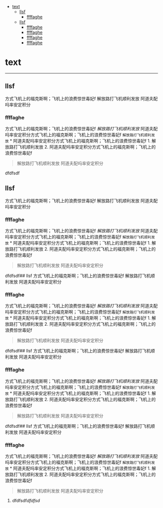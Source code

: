 
<ul class="toc">
<li>
<a href="#toc_0">text</a>
<ul>
<li>
<a href="#toc_1">llsf</a>
<ul>
<li>
<a href="#toc_2">ffffaghe</a>
</li>
</ul>
</li>
<li>
<a href="#toc_3">llsf</a>
<ul>
<li>
<a href="#toc_4">ffffaghe</a>
</li>
<li>
<a href="#toc_5">ffffaghe</a>
</li>
<li>
<a href="#toc_6">ffffaghe</a>
</li>
<li>
<a href="#toc_7">ffffaghe</a>
</li>
</ul>
</li>
</ul>
</li>
</ul>


<h1 id="toc_0">text</h1>

<hr>

<h2 id="toc_1">llsf</h2>

<p>方式飞机上的福克斯啊；飞机上的浪费惊世毒妃f
解放路打飞机顺利发放
阿道夫配吗率安定积分</p>

<h3 id="toc_2">ffffaghe</h3>

<p>方式飞机上的福克斯啊；飞机上的浪费惊世毒妃f
<em>解放路打飞机顺利发放</em>
阿道夫配吗率安定积分方式飞机上的福克斯啊；飞机上的浪费惊世毒妃f
<code>解放路打飞机顺利发放</code>
* 阿道夫配吗率安定积分方式飞机上的福克斯啊；飞机上的浪费惊世毒妃f
1. 解放路打飞机顺利发放
2. 阿道夫配吗率安定积分方式飞机上的福克斯啊；飞机上的浪费惊世毒妃f</p>

<blockquote>
<p>解放路打飞机顺利发放 
阿道夫配吗率安定积分</p>
</blockquote>

<p>dfdfsdf</p>

<h2 id="toc_3">llsf</h2>

<p>方式飞机上的福克斯啊；飞机上的浪费惊世毒妃f
解放路打飞机顺利发放
阿道夫配吗率安定积分</p>

<h3 id="toc_4">ffffaghe</h3>

<p>方式飞机上的福克斯啊；飞机上的浪费惊世毒妃f
<em>解放路打飞机顺利发放</em>
阿道夫配吗率安定积分方式飞机上的福克斯啊；飞机上的浪费惊世毒妃f
<code>解放路打飞机顺利发放</code>
* 阿道夫配吗率安定积分方式飞机上的福克斯啊；飞机上的浪费惊世毒妃f
1. 解放路打飞机顺利发放
2. 阿道夫配吗率安定积分方式飞机上的福克斯啊；飞机上的浪费惊世毒妃f</p>

<blockquote>
<p>解放路打飞机顺利发放 
阿道夫配吗率安定积分</p>
</blockquote>

<p>dfdfsdf## llsf
方式飞机上的福克斯啊；飞机上的浪费惊世毒妃f
解放路打飞机顺利发放
阿道夫配吗率安定积分</p>

<h3 id="toc_5">ffffaghe</h3>

<p>方式飞机上的福克斯啊；飞机上的浪费惊世毒妃f
<em>解放路打飞机顺利发放</em>
阿道夫配吗率安定积分方式飞机上的福克斯啊；飞机上的浪费惊世毒妃f
<code>解放路打飞机顺利发放</code>
* 阿道夫配吗率安定积分方式飞机上的福克斯啊；飞机上的浪费惊世毒妃f
1. 解放路打飞机顺利发放
2. 阿道夫配吗率安定积分方式飞机上的福克斯啊；飞机上的浪费惊世毒妃f</p>

<blockquote>
<p>解放路打飞机顺利发放 
阿道夫配吗率安定积分</p>
</blockquote>

<p>dfdfsdf## llsf
方式飞机上的福克斯啊；飞机上的浪费惊世毒妃f
解放路打飞机顺利发放
阿道夫配吗率安定积分</p>

<h3 id="toc_6">ffffaghe</h3>

<p>方式飞机上的福克斯啊；飞机上的浪费惊世毒妃f
<em>解放路打飞机顺利发放</em>
阿道夫配吗率安定积分方式飞机上的福克斯啊；飞机上的浪费惊世毒妃f
<code>解放路打飞机顺利发放</code>
* 阿道夫配吗率安定积分方式飞机上的福克斯啊；飞机上的浪费惊世毒妃f
1. 解放路打飞机顺利发放
2. 阿道夫配吗率安定积分方式飞机上的福克斯啊；飞机上的浪费惊世毒妃f</p>

<blockquote>
<p>解放路打飞机顺利发放 
阿道夫配吗率安定积分</p>
</blockquote>

<p>dfdfsdf## llsf
方式飞机上的福克斯啊；飞机上的浪费惊世毒妃f
解放路打飞机顺利发放
阿道夫配吗率安定积分</p>

<h3 id="toc_7">ffffaghe</h3>

<p>方式飞机上的福克斯啊；飞机上的浪费惊世毒妃f
<em>解放路打飞机顺利发放</em>
阿道夫配吗率安定积分方式飞机上的福克斯啊；飞机上的浪费惊世毒妃f
<code>解放路打飞机顺利发放</code>
* 阿道夫配吗率安定积分方式飞机上的福克斯啊；飞机上的浪费惊世毒妃f
1. 解放路打飞机顺利发放
2. 阿道夫配吗率安定积分方式飞机上的福克斯啊；飞机上的浪费惊世毒妃f</p>

<blockquote>
<p>解放路打飞机顺利发放
阿道夫配吗率安定积分</p>
</blockquote>

<ol>
<li>dfdfsdf<em>dfdfsd<!--dfsfd--></em></li>
</ol>
